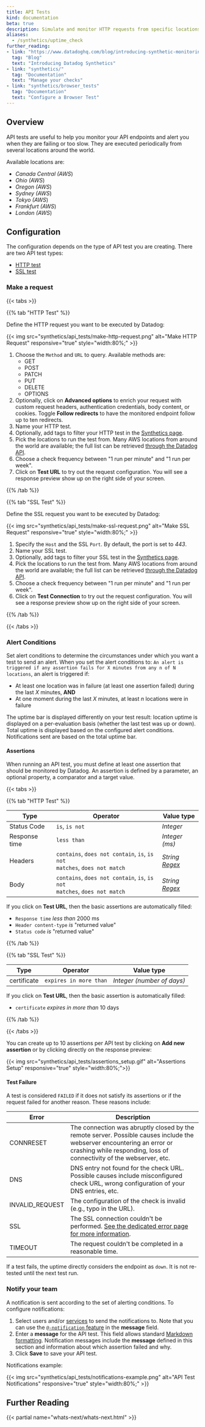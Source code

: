 ```yaml
---
title: API Tests
kind: documentation
beta: true
description: Simulate and monitor HTTP requests from specific locations
aliases:
  - /synthetics/uptime_check
further_reading:
- link: "https://www.datadoghq.com/blog/introducing-synthetic-monitoring/"
  tag: "Blog"
  text: "Introducing Datadog Synthetics"
- link: "synthetics/"
  tag: "Documentation"
  text: "Manage your checks"
- link: "synthetics/browser_tests"
  tag: "Documentation"
  text: "Configure a Browser Test"
---
```


## Overview

API tests are useful to help you monitor your API endpoints and alert you when they are failing or too slow.
They are executed periodically from several locations around the world.

Available locations are:

- _Canada Central (AWS_)
- _Ohio (AWS_)
- _Oregon (AWS_)
- _Sydney (AWS_)
- _Tokyo (AWS_)
- _Frankfurt (AWS_)
- _London (AWS_)

## Configuration

The configuration depends on the type of API test you are creating. There are two API test types:

- [HTTP test](?tab=httptest#make-a-request)
- [SSL test](?tab=ssltest#make-a-request)

### Make a request

{{< tabs >}}

{{% tab "HTTP Test" %}}

Define the HTTP request you want to be executed by Datadog:

{{< img src="synthetics/api_tests/make-http-request.png" alt="Make HTTP Request" responsive="true" style="width:80%;" >}}

1. Choose the `Method` and `URL` to query. Available methods are:
   - GET
   - POST
   - PATCH
   - PUT
   - DELETE
   - OPTIONS
2. Optionally, click on **Advanced options** to enrich your request with custom request headers, authentication credentials, body content, or cookies. Toggle **Follow redirects** to have the monitored endpoint follow up to ten redirects.
3. Name your HTTP test.
4. Optionally, add tags to filter your HTTP test in the [Synthetics page][1].
5. Pick the locations to run the test from. Many AWS locations from around the world are available; the full list can be retrieved [through the Datadog API][2].
6. Choose a check frequency between "1 run per minute" and "1 run per week".
7. Click on **Test URL** to try out the request configuration. You will see a response preview show up on the right side of your screen.

[1]: /synthetics
[2]: /api/?lang=bash#get-available-locations
{{% /tab %}}

{{% tab "SSL Test" %}}

Define the SSL request you want to be executed by Datadog:

{{< img src="synthetics/api_tests/make-ssl-request.png" alt="Make SSL Request" responsive="true" style="width:80%;" >}}

1. Specify the `Host` and the SSL `Port`. By default, the port is set to _443_.
2. Name your SSL test.
3. Optionally, add tags to filter your SSL test in the [Synthetics page][1].
4. Pick the locations to run the test from. Many AWS locations from around the world are available; the full list can be retrieved [through the Datadog API][2].
5. Choose a check frequency between "1 run per minute" and "1 run per week".
6. Click on **Test Connection** to try out the request configuration. You will see a response preview show up on the right side of your screen.

[1]: /synthetics
[2]: /api/?lang=bash#get-available-locations
{{% /tab %}}

{{< /tabs >}}

### Alert Conditions

Set alert conditions to determine the circumstances under which you want a test to send an alert. When you set the alert conditions to: `An alert is triggered if any assertion fails for X minutes from any n of N locations`, an alert is triggered if:

* At least one location was in failure (at least one assertion failed) during the last *X* minutes, **AND**
* At one moment during the last *X* minutes, at least *n* locations were in failure

The uptime bar is displayed differently on your test result: location uptime is displayed on a per-evaluation basis (whether the last test was up or down). Total uptime is displayed based on the configured alert conditions. Notifications sent are based on the total uptime bar.

#### Assertions

When running an API test, you must define at least one assertion that should be monitored by Datadog.
An assertion is defined by a parameter, an optional property, a comparator and a target value.

{{< tabs >}}

{{% tab "HTTP Test" %}}

| Type          | Operator                                                                        | Value type                            |
| ------------- | ------------------------------------------------------------------------------- | ------------------------------------- |
| Status Code   | `is`, `is not`                                                                  | _Integer_                             |
| Response time | `less than`                                                                     | _Integer (ms)_                        |
| Headers       | `contains`, `does not contain`, `is`, `is not` <br> `matches`, `does not match` | _String_ <br> _[Regex][1]_ |
| Body          | `contains`, `does not contain`, `is`, `is not` <br> `matches`, `does not match` | _String_ <br> _[Regex][1]_ |

If you click on **Test URL**, then the basic assertions are automatically filled:

- `Response time` _less than_ 2000 ms
- `Header content-type` _is_ "returned value"
- `Status code` _is_ "returned value"


[1]: https://developer.mozilla.org/en-US/docs/Web/JavaScript/Guide/Regular_Expressions
{{% /tab %}}

{{% tab "SSL Test" %}}

| Type        | Operator               | Value type                 |
| ----------- | ---------------------- | -------------------------- |
| certificate | `expires in more than` | _Integer (number of days)_ |

If you click on **Test URL**, then the basic assertion is automatically filled:

- `certificate` _expires in more than_ 10 days

{{% /tab %}}

{{< /tabs >}}

You can create up to 10 assertions per API test by clicking on **Add new assertion** or by clicking directly on the response preview:

{{< img src="synthetics/api_tests/assertions_setup.gif" alt="Assertions Setup" responsive="true" style="width:80%;">}}

#### Test Failure

A test is considered `FAILED` if it does not satisfy its assertions or if the request failed for another reason. These reasons include:

| Error           | Description                                                                                                                                                                                    |
| --------------- | ---------------------------------------------------------------------------------------------------------------------------------------------------------------------------------------------- |
| CONNRESET       | The connection was abruptly closed by the remote server. Possible causes include the webserver encountering an error or crashing while responding, loss of connectivity of the webserver, etc. |
| DNS             | DNS entry not found for the check URL. Possible causes include misconfigured check URL, wrong configuration of your DNS entries, etc.                                                          |
| INVALID_REQUEST | The configuration of the check is invalid (e.g., typo in the URL).                                                                                                                             |
| SSL             | The SSL connection couldn't be performed. [See the dedicated error page for more information][1].                                                                                     |
| TIMEOUT         | The request couldn't be completed in a reasonable time.                                                                                                                                        |

If a test fails, the uptime directly considers the endpoint as `down`. It is not re-tested until the next test run.

### Notify your team

A notification is sent according to the set of alerting conditions. To configure notifications:

1. Select users and/or [services][2] to send the notifications to. Note that you can use the [`@-notification` feature][3] in the **message** field.
2. Enter a **message** for the API test. This field allows standard [Markdown formatting][4]. Notification messages include the **message** defined in this section and information about which assertion failed and why.
3. Click **Save** to save your API test.

Notifications example:

{{< img src="synthetics/api_tests/notifications-example.png" alt="API Test Notifications" responsive="true" style="width:80%;" >}}

## Further Reading

{{< partial name="whats-next/whats-next.html" >}}

[1]: /synthetics/api_tests/errors#ssl-errors
[2]: /integrations/#cat-notification
[3]: /developers/faq/what-do-notifications-do-in-datadog
[4]: http://daringfireball.net/projects/markdown/syntax
